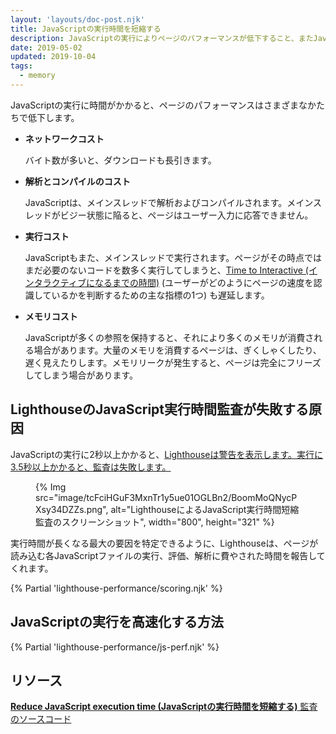 ```yaml
---
layout: 'layouts/doc-post.njk'
title: JavaScriptの実行時間を短縮する
description: JavaScriptの実行によりページのパフォーマンスが低下すること、またJavaScriptの実行を高速化する方法について学びます。
date: 2019-05-02
updated: 2019-10-04
tags:
  - memory
---
```


JavaScriptの実行に時間がかかると、ページのパフォーマンスはさまざまなかたちで低下します。

- **ネットワークコスト**

    バイト数が多いと、ダウンロードも長引きます。

- **解析とコンパイルのコスト**

    JavaScriptは、メインスレッドで解析およびコンパイルされます。メインスレッドがビジー状態に陥ると、ページはユーザー入力に応答できません。

- **実行コスト**

    JavaScriptもまた、メインスレッドで実行されます。ページがその時点ではまだ必要のないコードを数多く実行してしまうと、[Time to Interactive (インタラクティブになるまでの時間)](https://web.dev/tti/) (ユーザーがどのようにページの速度を認識しているかを判断するための主な指標の1つ) も遅延します。

- **メモリコスト**

    JavaScriptが多くの参照を保持すると、それにより多くのメモリが消費される場合があります。大量のメモリを消費するページは、ぎくしゃくしたり、遅く見えたりします。メモリリークが発生すると、ページは完全にフリーズしてしまう場合があります。

## LighthouseのJavaScript実行時間監査が失敗する原因

JavaScriptの実行に2秒以上かかると、[Lighthouseは警告を表示します。実行に3.5秒以上かかると、監査は失敗します。](https://developers.google.com/web/tools/lighthouse/)

<figure>{% Img src="image/tcFciHGuF3MxnTr1y5ue01OGLBn2/BoomMoQNycPXsy34DZZs.png", alt="LighthouseによるJavaScript実行時間短縮監査のスクリーンショット", width="800", height="321" %}</figure>

実行時間が長くなる最大の要因を特定できるように、Lighthouseは、ページが読み込む各JavaScriptファイルの実行、評価、解析に費やされた時間を報告してくれます。

{% Partial 'lighthouse-performance/scoring.njk' %}

## JavaScriptの実行を高速化する方法

{% Partial 'lighthouse-performance/js-perf.njk' %}

## リソース

[**Reduce JavaScript execution time (JavaScriptの実行時間を短縮する)** 監査のソースコード](https://github.com/GoogleChrome/lighthouse/blob/master/lighthouse-core/audits/bootup-time.js)
